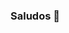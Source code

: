 ### Saludos 👋

<!--
**Ahmed/InCPr0** is a ✨ _special_ ✨ repository because its `README.md` (this file) appears on your GitHub profile.

Here are some ideas to get you started:

- 🔭 I’m currently working on ... Proyecto AntiHook
- 🌱 I’m currently learning ...C#, Reversing and Cracking, Programing Apps Moviles and Windows
- 👯 I’m colaborando con "MacKey" en AntiHook 
- 🤔 I’m looking for help with ... para seguir Aprendiendo C#, sobre AntiHook y Reversing and Cracking
- 💬 Ask me about ...
- 📫 How to reach me: ... ahmedcouto@gmail.com
- 😄 Pronouns: ... Toshiro
- ⚡ Fun fact: ... 
-->
